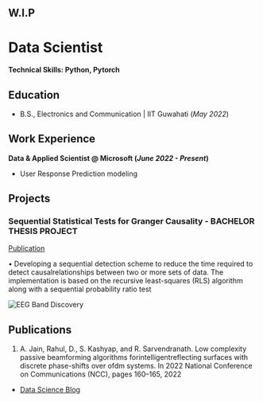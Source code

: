## W.I.P

# Data Scientist

#### Technical Skills: Python, Pytorch

## Education		        		
- B.S., Electronics and Communication | IIT Guwahati (_May 2022_)

## Work Experience
**Data & Applied Scientist @ Microsoft (_June 2022 - Present_)**
- User Response Prediction modeling


## Projects
### Sequential Statistical Tests for Granger Causality - BACHELOR THESIS PROJECT
[Publication](https://www.mdpi.com/1424-8220/22/8/3048)

• Developing a sequential detection scheme to reduce the time required to
detect causalrelationships between two or more sets of data. The
implementation is based on the recursive least-squares (RLS) algorithm along
with a sequential probability ratio test

![EEG Band Discovery](/assets/img/eeg_band_discovery.jpeg)





## Publications
1. A. Jain, Rahul, D., S. Kashyap, and R. Sarvendranath. Low complexity passive
beamforming algorithms forintelligentreflecting surfaces with discrete
phase-shifts over ofdm systems. In 2022 National Conference on Communications
(NCC), pages 160–165, 2022


- [Data Science Blog](https://medium.com/@chindimaga)
